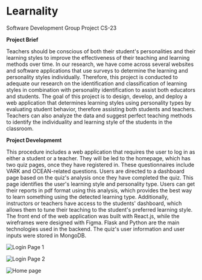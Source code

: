 # Learnality
Software Development Group Project CS-23

**Project Brief**

Teachers should be conscious of both their student's personalities and their learning styles to improve the effectiveness of their teaching and learning methods over time.  In our research, we have come across several websites and software applications that use surveys to determine the learning and personality styles individually.  Therefore, this project is conducted to adequate our research on the identification and classification of learning styles in combination with personality identification to assist both educators and students. The goal of this project is to design, develop, and deploy a web application that determines learning styles using personality types by evaluating student behavior, therefore assisting both students and teachers. Teachers can also analyze the data and suggest perfect teaching methods to identify the individuality and learning style of the students in the classroom.


**Project Developmemt**

This procedure includes a web application that requires the user to log in as either a student or a teacher. They will be led to the homepage, which has two quiz pages, once they have registered in. These questionnaires include VARK and OCEAN-related questions. Users are directed to a dashboard page based on the quiz's analysis once they have completed the quiz. This page identifies the user's learning style and personality type. Users can get their reports in pdf format using this analysis, which provides the best way to learn something using the detected learning type. Additionally, instructors or teachers have access to the students' dashboard, which allows them to tune their teaching to the student's preferred learning style. The front end of the web application was built with React.js, while the wireframes were designed with Figma. Flask and Python are the main technologies used in the backend. The quiz's user information and user inputs were stored in MongoDB.

![Login Page 1](https://user-images.githubusercontent.com/99184773/166165603-96bf58f4-7d2b-42b9-a239-3b35a1c00be1.PNG)

![Login Page 2](https://user-images.githubusercontent.com/99184773/166165785-45ea0d6d-45db-4316-9435-13f90e695886.PNG)

![Home page](https://user-images.githubusercontent.com/99184773/166165789-b0049cfd-c876-4316-b257-ac98e4ba907c.PNG)

